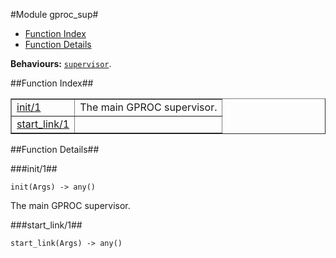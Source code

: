 

#Module gproc_sup#
* [Function Index](#index)
* [Function Details](#functions)






__Behaviours:__ [`supervisor`](supervisor.md).<a name="index"></a>

##Function Index##


<table width="100%" border="1" cellspacing="0" cellpadding="2" summary="function index"><tr><td valign="top"><a href="#init-1">init/1</a></td><td>The main GPROC supervisor.</td></tr><tr><td valign="top"><a href="#start_link-1">start_link/1</a></td><td></td></tr></table>


<a name="functions"></a>

##Function Details##

<a name="init-1"></a>

###init/1##




`init(Args) -> any()`



The main GPROC supervisor.<a name="start_link-1"></a>

###start_link/1##




`start_link(Args) -> any()`

